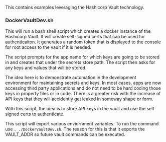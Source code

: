 This contains examples leveraging the Hashicorp Vault technology.

### DockerVaultDev.sh

This will run a bash shell script which creates a docker instance of the Hashicorp Vault.  It will create self-signed certs that can be used for
authenticaiton.  It generates a random token that is displayed to the console for root access to the vault if it is needed.

The script prompts for the app name for which keys are going to be stored in and creates that under the secrets store path.  The script then asks for any
keys and values that will be stored.

The idea here is to demonstrate automation in the development environment for maintaining secrets and keys.  In most cases, apps are now accessing 
third party applications and do not need to be hard coding those keys in property files or in code.  There is a greater risk with the increase of 
API keys that they will accidently get leaked in someway shape or form.

With this script, the idea is to store API keys in the vault and use the self signed certs to authenticate.  

This script will export various enviornment variables.  To run the command use `. ./DockerVaultDev.sh`.  The reason for this is that it exports the 
VAULT_ADDR so future vault commands can be executed.
